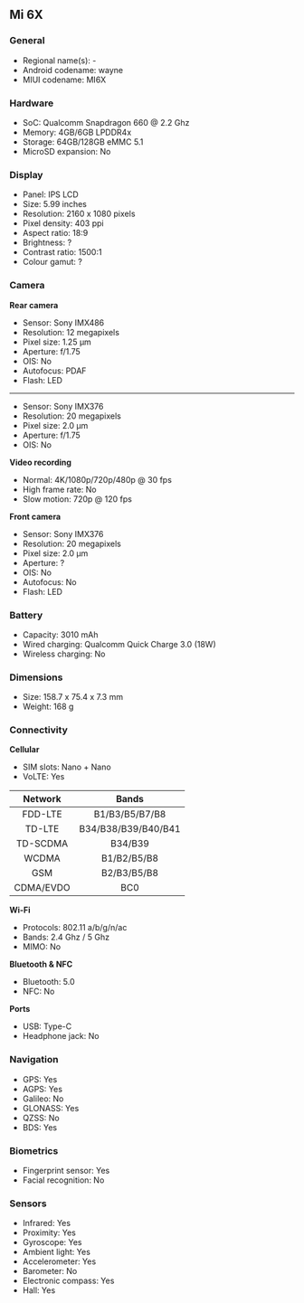 ## Mi 6X

### General

* Regional name(s): -
* Android codename: wayne
* MIUI codename: MI6X

### Hardware

* SoC: Qualcomm Snapdragon 660 @ 2.2 Ghz
* Memory: 4GB/6GB LPDDR4x
* Storage: 64GB/128GB eMMC 5.1
* MicroSD expansion: No

### Display

* Panel: IPS LCD
* Size: 5.99 inches
* Resolution: 2160 x 1080 pixels
* Pixel density: 403 ppi
* Aspect ratio: 18:9
* Brightness: ?
* Contrast ratio: 1500:1
* Colour gamut: ?

### Camera

**Rear camera**

* Sensor: Sony IMX486
* Resolution: 12 megapixels
* Pixel size: 1.25 µm
* Aperture: f/1.75
* OIS: No
* Autofocus: PDAF
* Flash: LED

---

* Sensor: Sony IMX376
* Resolution: 20 megapixels
* Pixel size: 2.0 µm
* Aperture: f/1.75
* OIS: No

**Video recording**

* Normal: 4K/1080p/720p/480p @ 30 fps
* High frame rate: No
* Slow motion: 720p @ 120 fps

**Front camera**

* Sensor: Sony IMX376
* Resolution: 20 megapixels
* Pixel size: 2.0 µm
* Aperture: ?
* OIS: No
* Autofocus: No
* Flash: LED

### Battery

* Capacity: 3010 mAh
* Wired charging: Qualcomm Quick Charge 3.0 (18W)
* Wireless charging: No

### Dimensions

* Size: 158.7 x 75.4 x 7.3 mm
* Weight: 168 g

### Connectivity

**Cellular**

* SIM slots: Nano + Nano
* VoLTE: Yes

|  Network  |   Bands   |
|:---------:|:-------------------:|
|  FDD-LTE  |    B1/B3/B5/B7/B8   |
|   TD-LTE  | B34/B38/B39/B40/B41 |
|  TD-SCDMA |       B34/B39       |
|   WCDMA   |     B1/B2/B5/B8     |
|    GSM    |     B2/B3/B5/B8     |
| CDMA/EVDO |         BC0         |

**Wi-Fi**

* Protocols: 802.11 a/b/g/n/ac
* Bands: 2.4 Ghz / 5 Ghz
* MIMO: No

**Bluetooth & NFC**

* Bluetooth: 5.0 
* NFC: No

**Ports**

* USB: Type-C
* Headphone jack: No

### Navigation

* GPS: Yes
* AGPS: Yes
* Galileo: No
* GLONASS: Yes
* QZSS: No
* BDS: Yes

### Biometrics

* Fingerprint sensor: Yes
* Facial recognition: No

### Sensors

* Infrared: Yes
* Proximity: Yes
* Gyroscope: Yes
* Ambient light: Yes
* Accelerometer: Yes
* Barometer: No
* Electronic compass: Yes
* Hall: Yes